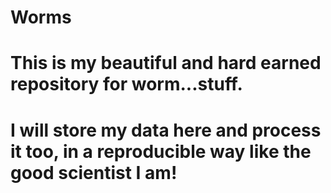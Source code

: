# Worms
# This is my beautiful and hard earned repository for worm...stuff.
# I will store my data here and process it too, in a reproducible way like the good scientist I am! 